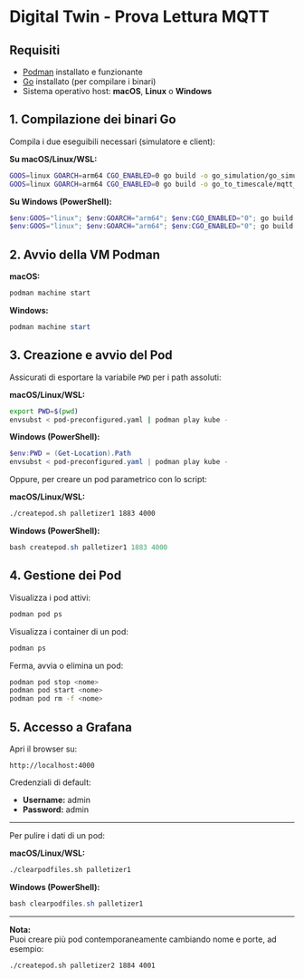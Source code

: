 # Digital Twin - Prova Lettura MQTT

## Requisiti

- [Podman](https://podman.io/) installato e funzionante
- [Go](https://golang.org/) installato (per compilare i binari)
- Sistema operativo host: **macOS**, **Linux** o **Windows**

## 1. Compilazione dei binari Go

Compila i due eseguibili necessari (simulatore e client):

**Su macOS/Linux/WSL:**
```bash
GOOS=linux GOARCH=arm64 CGO_ENABLED=0 go build -o go_simulation/go_simulation go_simulation/mqtt_simulation.go
GOOS=linux GOARCH=arm64 CGO_ENABLED=0 go build -o go_to_timescale/mqtt_to_timescale go_to_timescale/mqtt_to_timescale.go
```

**Su Windows (PowerShell):**
```powershell
$env:GOOS="linux"; $env:GOARCH="arm64"; $env:CGO_ENABLED="0"; go build -o go_simulation/go_simulation go_simulation/mqtt_simulation.go
$env:GOOS="linux"; $env:GOARCH="arm64"; $env:CGO_ENABLED="0"; go build -o go_to_timescale/mqtt_to_timescale go_to_timescale/mqtt_to_timescale.go
```

## 2. Avvio della VM Podman

**macOS:**
```bash
podman machine start
```

**Windows:**
```powershell
podman machine start
```

## 3. Creazione e avvio del Pod

Assicurati di esportare la variabile `PWD` per i path assoluti:

**macOS/Linux/WSL:**
```bash
export PWD=$(pwd)
envsubst < pod-preconfigured.yaml | podman play kube -
```

**Windows (PowerShell):**
```powershell
$env:PWD = (Get-Location).Path
envsubst < pod-preconfigured.yaml | podman play kube -
```

Oppure, per creare un pod parametrico con lo script:

**macOS/Linux/WSL:**
```bash
./createpod.sh palletizer1 1883 4000
```

**Windows (PowerShell):**
```powershell
bash createpod.sh palletizer1 1883 4000
```

## 4. Gestione dei Pod

Visualizza i pod attivi:

```bash
podman pod ps
```

Visualizza i container di un pod:

```bash
podman ps
```

Ferma, avvia o elimina un pod:

```bash
podman pod stop <nome>
podman pod start <nome>
podman pod rm -f <nome>
```

## 5. Accesso a Grafana

Apri il browser su:

```
http://localhost:4000
```

Credenziali di default:
- **Username:** admin
- **Password:** admin

---

Per pulire i dati di un pod:

**macOS/Linux/WSL:**
```bash
./clearpodfiles.sh palletizer1
```

**Windows (PowerShell):**
```powershell
bash clearpodfiles.sh palletizer1
```

---

**Nota:**  
Puoi creare più pod contemporaneamente cambiando nome e porte, ad esempio:

```bash
./createpod.sh palletizer2 1884 4001
```